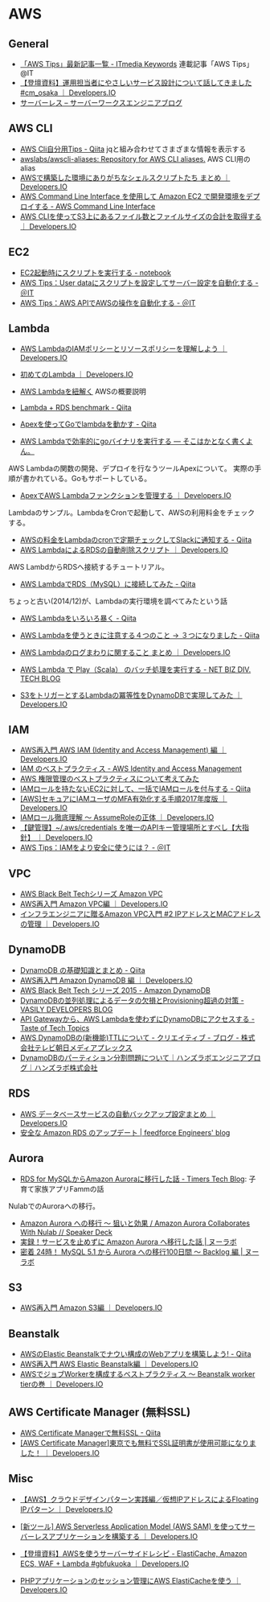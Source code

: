 # AWS

## General

* [「AWS Tips」最新記事一覧 - ITmedia Keywords](http://www.atmarkit.co.jp/ait/kw/awstips.html)  連載記事「AWS Tips」 @IT
* [【登壇資料】運用担当者にやさしいサービス設計について話してきました #cm_osaka ｜ Developers.IO](http://dev.classmethod.jp/cloud/cm-osaka-operation-for-operator/)
* [サーバーレス – サーバーワークスエンジニアブログ](http://blog.serverworks.co.jp/tech/category/techical/%e3%82%b5%e3%83%bc%e3%83%90%e3%83%bc%e3%83%ac%e3%82%b9/)

## AWS CLI

* [AWS Cli自分用Tips - Qiita](http://qiita.com/takachan/items/421928dc61c51af97fb1)  jqと組み合わせてさまざまな情報を表示する
* [awslabs/awscli-aliases: Repository for AWS CLI aliases.](https://github.com/awslabs/awscli-aliases) AWS CLI用のalias
* [AWSで構築した環境にありがちなシェルスクリプトたち まとめ ｜ Developers.IO](http://dev.classmethod.jp/cloud/aws/aws-shellscript-summary/)
* [AWS Command Line Interface を使用して Amazon EC2 で開発環境をデプロイする - AWS Command Line Interface](http://docs.aws.amazon.com/ja_jp/cli/latest/userguide/tutorial-ec2-ubuntu.html)
* [AWS CLIを使ってS3上にあるファイル数とファイルサイズの合計を取得する ｜ Developers.IO](http://dev.classmethod.jp/cloud/aws/aws-cli-count-s3-filesize/)

## EC2

* [EC2起動時にスクリプトを実行する - notebook](http://swfz.hatenablog.com/entry/2015/10/15/202128)
* [AWS Tips：User dataにスクリプトを設定してサーバー設定を自動化する - ＠IT](http://www.atmarkit.co.jp/ait/articles/1408/25/news016.html)
* [AWS Tips：AWS APIでAWSの操作を自動化する - ＠IT](http://www.atmarkit.co.jp/ait/articles/1408/25/news015.html)

## Lambda

* [AWS LambdaのIAMポリシーとリソースポリシーを理解しよう ｜ Developers.IO](http://dev.classmethod.jp/cloud/aws/policies-for-lambda/)
* [初めてのLambda ｜ Developers.IO](http://dev.classmethod.jp/cloud/aws/sugano-002-lambda/)

* [AWS Lambdaを紐解く](https://www.slideshare.net/keisuke69/aws-lambda-46129981) AWSの概要説明
* [Lambda + RDS benchmark - Qiita](http://qiita.com/taruhachi/items/3f95ae3e84f56edb3787)
* [Apexを使ってGoでlambdaを動かす - Qiita](http://qiita.com/dora56/items/b3acb3f4e45e68dce6a8)
* [AWS Lambdaで効率的にgoバイナリを実行する — そこはかとなく書くよん。](http://tdoc.info/blog/2016/01/07/lambda.html)

AWS Lambdaの関数の開発、デプロイを行なうツールApexについて。
実際の手順が書かれている。Goもサポートしている。

* [ApexでAWS Lambdaファンクションを管理する ｜ Developers.IO](http://dev.classmethod.jp/cloud/aws/how-to-manage-aws-lambda-functions-with-apex/)

Lambdaのサンプル。LambdaをCronで起動して、AWSの利用料金をチェックする。

* [AWSの料金をLambdaのcronで定期チェックしてSlackに通知する - Qiita](http://qiita.com/saku/items/fc6b70a420a5c510de2b)
* [AWS LambdaによるRDSの自動削除スクリプト ｜ Developers.IO](http://dev.classmethod.jp/cloud/aws/aws-lambda-rds-delete/)

AWS LambdからRDSへ接続するチュートリアル。

* [AWS LambdaでRDS（MySQL）に接続してみた - Qiita](http://qiita.com/Keisuke69/items/cba4b501e91da95188f8)

ちょっと古い(2014/12)が、Lambdaの実行環境を調べてみたという話

* [AWS Lambdaをいろいろ暴く - Qiita](http://qiita.com/Keisuke69/items/9951a93fd711360a61c5)

* [AWS Lambdaを使うときに注意する４つのこと -> ３つになりました - Qiita](http://qiita.com/imafuku/items/55844535dcc8e3861bd0#%E3%81%9D%E3%81%AE%EF%BC%92%E5%88%B6%E9%99%90)
* [AWS Lambdaのログまわりに関すること まとめ ｜ Developers.IO](http://dev.classmethod.jp/cloud/aws/lambda-and-cloudwatch/)

* [AWS Lambda で Play（Scala） のバッチ処理を実行する - NET BIZ DIV. TECH BLOG](https://tech.recruit-mp.co.jp/server-side/post-5473/)

* [S3をトリガーとするLambdaの冪等性をDynamoDBで実現してみた ｜ Developers.IO](http://dev.classmethod.jp/cloud/aws/lambda-dynamodb/)

## IAM

* [AWS再入門 AWS IAM (Identity and Access Management) 編 ｜ Developers.IO](http://dev.classmethod.jp/cloud/aws/cm-advent-calendar-2015-getting-started-again-aws-iam/#getting-started3)
* [IAM のベストプラクティス - AWS Identity and Access Management](http://docs.aws.amazon.com/ja_jp/IAM/latest/UserGuide/best-practices.html)
* [AWS 権限管理のベストプラクティスについて考えてみた](https://blog.manabusakai.com/2015/03/aws-authority-management/)
* [IAMロールを持たないEC2に対して、一括でIAMロールを付与する - Qiita](http://qiita.com/tkimura/items/b4711739496a0fdac06f)
* [[AWS]セキュアにIAMユーザのMFA有効化する手順2017年度版 ｜ Developers.IO](http://dev.classmethod.jp/cloud/aws/20170120-enabel-mfa/)
* [IAMロール徹底理解 〜 AssumeRoleの正体 ｜ Developers.IO](http://dev.classmethod.jp/cloud/aws/iam-role-and-assumerole/)
* [【鍵管理】~/.aws/credentials を唯一のAPIキー管理場所とすべし【大指針】 ｜ Developers.IO](http://dev.classmethod.jp/cloud/aws/exclusive-aws-credentials-location/)
* [AWS Tips：IAMをより安全に使うには？ - ＠IT](http://www.atmarkit.co.jp/ait/articles/1408/11/news007.html)

## VPC

* [AWS Black Belt Techシリーズ Amazon VPC](https://www.slideshare.net/AmazonWebServicesJapan/aws-black-belt-tech-amazon-vpc-47025202)
* [AWS再入門 Amazon VPC編 ｜ Developers.IO](http://dev.classmethod.jp/cloud/cm-advent-calendar-2015-aws-re-entering-vpc/)
* [インフラエンジニアに贈るAmazon VPC入門 #2 IPアドレスとMACアドレスの管理 ｜ Developers.IO](http://dev.classmethod.jp/cloud/vpcfor-infra-engineer-2/)

## DynamoDB

* [DynamoDB の基礎知識とまとめ - Qiita](http://qiita.com/hshimo/items/e5ad98b21786d796f1da)
* [AWS再入門 Amazon DynamoDB 編 ｜ Developers.IO](http://dev.classmethod.jp/cloud/aws/cm-advent-calendar-2015-aws-re-entering-dynamodb/)
* [AWS Black Belt Tech シリーズ 2015 - Amazon DynamoDB](https://www.slideshare.net/AmazonWebServicesJapan/20150805-aws-blackbeltdynamodb)
* [DynamoDBの並列処理によるデータの欠損とProvisioning超過の対策 - VASILY DEVELOPERS BLOG](http://tech.vasily.jp/entry/dynamodb_feedback)
* [API Gatewayから、AWS Lambdaを使わずにDynamoDBにアクセスする - Taste of Tech Topics](http://acro-engineer.hatenablog.com/entry/2016/09/23/120000)
* [AWS DynamoDBの(新機能)TTLについて - クリエイティブ - ブログ - 株式会社テレビ朝日メディアプレックス](http://www.mediaplex.co.jp/blogs/creative/aws-dynamodb%E3%81%AE%E6%96%B0%E6%A9%9F%E8%83%BDttl%E3%81%AB%E3%81%A4%E3%81%84%E3%81%A6/)
* [DynamoDBのパーティション分割問題について｜ハンズラボエンジニアブログ｜ハンズラボ株式会社](https://www.hands-lab.com/tech/entry/1592.html)

## RDS

* [AWS データベースサービスの自動バックアップ設定まとめ ｜ Developers.IO](http://dev.classmethod.jp/cloud/aws/automated-snapshots-of-aws-database-services/)
* [安全な Amazon RDS のアップデート | feedforce Engineers' blog](http://tech.feedforce.jp/safe-rds-update.html)

## Aurora

* [RDS for MySQLからAmazon Auroraに移行した話 - Timers Tech Blog](http://techblog.timers-inc.com/entry/2016/03/02/135607): 子育て家族アプリFammの話

NulabでのAuroraへの移行。

* [Amazon Aurora への移行 ～ 狙いと効果 / Amazon Aurora Collaborates With Nulab // Speaker Deck](https://speakerdeck.com/nulabinc/amazon-aurora-collaborates-with-nulab)
* [実録！サービスを止めずに Amazon Aurora へ移行した話 | ヌーラボ](https://nulab-inc.com/ja/blog/nulab/migrate-to-aurora/)
* [密着 24時！ MySQL 5.1 から Aurora への移行100日間 〜 Backlog 編 | ヌーラボ](https://nulab-inc.com/ja/blog/backlog/migrate-aurora/)


## S3

* [AWS再入門 Amazon S3編 ｜ Developers.IO](http://dev.classmethod.jp/cloud/aws/cm-advent-calendar-2015-aws-re-entering-s3/)

## Beanstalk

* [AWSのElastic Beanstalkでナウい構成のWebアプリを構築しよう! - Qiita](http://qiita.com/Mic-U/items/f9f0c03080d9cf6c3cc6)
* [AWS再入門 AWS Elastic Beanstalk編 ｜ Developers.IO](http://dev.classmethod.jp/cloud/aws/cm-advent-calendar-2015-aws-re-entering-elasticbeanstalk/)
* [AWSでジョブWorkerを構成するベストプラクティス 〜 Beanstalk worker tierの巻 ｜ Developers.IO](http://dev.classmethod.jp/cloud/aws/aws-job-worker-beanstalk/)

## AWS Certificate Manager (無料SSL)

* [AWS Certificate Managerで無料SSL - Qiita](http://qiita.com/tomohisaota/items/c86fe98e672f74038bd3)
* [[AWS Certificate Manager]東京でも無料でSSL証明書が使用可能になりました！ ｜ Developers.IO](http://dev.classmethod.jp/cloud/aws/acm-available-in-tokyo/)

## Misc

* [【AWS】クラウドデザインパターン実践編／仮想IPアドレスによるFloating IPパターン ｜ Developers.IO](http://dev.classmethod.jp/cloud/aws-cdp-floating-ip-pattern/)

* [[新ツール] AWS Serverless Application Model (AWS SAM) を使ってサーバーレスアプリケーションを構築する ｜ Developers.IO](http://dev.classmethod.jp/cloud/aws/aws-serverless-application-model/)
* [【登壇資料】AWSを使うサーバーサイドレシピ - ElastiCache, Amazon ECS, WAF + Lambda #gbfukuoka ｜ Developers.IO](http://dev.classmethod.jp/server-side/aws-serverside-recipe/)
* [PHPアプリケーションのセッション管理にAWS ElastiCacheを使う ｜ Developers.IO](http://dev.classmethod.jp/cloud/aws/php-session-elasticache/)

